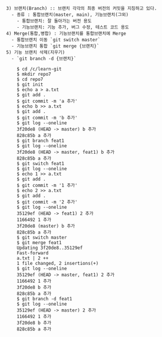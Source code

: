 	3) 브랜치(Branch) :: 브랜치 각각의 최종 버전의 커밋을 지칭하고 있다.
      - 종류 : 통합브랜치(master, main), 기능브랜치(그외)
	    - 통합브랜치: 잘 돌아가는 버전 용도
        - 기능브랜치: 기능 추가, 버그 수정, 테스트 코드 용도
	4) Merge(통합,병합) : 기능브랜치를 통합브랜치에 Merge
	  - 통합브랜치 이동 `git switch master`
	  - 기능브랜치 통합 `git merge {브랜치}`
	5) 기능 브랜치 삭제(지우기)
	  - `git branch -d {브랜치}`
```	//* [Fast-Forward] Merge 실습
	$ cd /c/learn-git
	$ mkdir repo7
    $ cd repo7
    $ git init
    $ echo a > a.txt
    $ git add .
    $ git commit -m 'a 추가'
    $ echo b >> a.txt
    $ git add .
    $ git commit -m 'b 추가'
    $ git log --oneline
	3f20de8 (HEAD -> master) b 추가
	828c85b a 추가
    $ git branch feat1
    $ git log --oneline
	3f20de8 (HEAD -> master, feat1) b 추가
	828c85b a 추가
    $ git switch feat1
    $ git log --oneline
    $ echo 1 >> a.txt
    $ git add .
    $ git commit -m '1 추가'
    $ echo 2 >> a.txt
    $ git add .
    $ git commit -m '2 추가'
    $ git log --oneline
	35129ef (HEAD -> feat1) 2 추가
	1166492 1 추가
	3f20de8 (master) b 추가
	828c85b a 추가
    $ git switch master
    $ git merge feat1
	Updating 3f20de8..35129ef
	Fast-forward
	a.txt | 2 ++
	1 file changed, 2 insertions(+)
	$ git log --oneline
	35129ef (HEAD -> master, feat1) 2 추가
	1166492 1 추가
	3f20de8 b 추가
	828c85b a 추가
	$ git branch -d feat1
	$ git log --oneline
	35129ef (HEAD -> master) 2 추가
	1166492 1 추가
	3f20de8 b 추가
	828c85b a 추가
```

